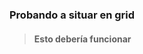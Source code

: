 <article class="prueba_grid">

### Probando a situar en grid

> #### Esto debería funcionar

</article>